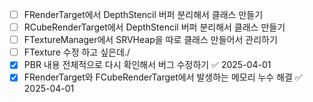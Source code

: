  - [ ] FRenderTarget에서 DepthStencil 버퍼 분리해서 클래스 만들기
 - [ ] RCubeRenderTarget에서 DepthStencil 버퍼 분리해서 클래스 만들기
 - [ ] FTextureManager에서 SRVHeap을 따로 클래스 만들어서 관리하기
 - [ ] FTexture 수정 하고 싶은데./
- [x] PBR 내용 전체적으로 다시 확인해서 버그 수정하기 ✅ 2025-04-01
- [x] FRenderTarget와 FCubeRenderTarget에서 발생하는 메모리 누수 해결 ✅ 2025-04-01